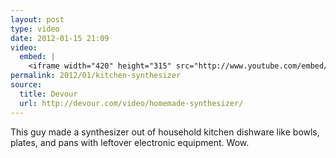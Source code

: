 ```yaml
---
layout: post
type: video
date: 2012-01-15 21:09
video: 
  embed: |
    <iframe width="420" height="315" src="http://www.youtube.com/embed/tCeYMpu3oXg" frameborder="0" allowfullscreen></iframe>
permalink: 2012/01/kitchen-synthesizer
source: 
  title: Devour
  url: http://devour.com/video/homemade-synthesizer/
---
```


This guy made a synthesizer out of household kitchen dishware like bowls, plates, and pans with leftover electronic equipment. Wow.
